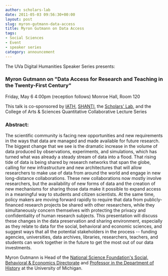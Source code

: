 ```yaml
---
author: scholars-lab
date: 2011-05-03 09:56:30+00:00
layout: post
slug: myron-gutmann-data-access
title: Myron Gutmann on Data Access
tags:
- Social Sciences
- Event
- speaker series
category: announcement
---
```


The UVa Digital Humanities Speaker Series presents: 


### Myron Gutmann on "Data Access for Research and Teaching in the Twenty-First Century"


Friday, May 6
4:00pm (reception follows)
Monroe Hall, Room 120

This talk is co-sponsored by [IATH](http://iath.virginia.edu), [SHANTI](http://uvashanti.org), the [Scholars' Lab](http://scholarslab.org), and the College of Arts & Sciences Quantitative Collaborative Lecture Series

<!-- more -->

### Abstract:

The scientific community is facing new opportunities and new requirements in the ways that data are managed and made available for future research. The biggest change that we see is the dramatic increase in the volume of data produced by observations, experiments, and simulations, which has turned what was already a steady stream of data into a flood.  That rising tide of data is being shared by research networks that span the globe, calling for new infrastructure and new architectures that will allow researchers to make use of data from around the world and engage in new long-distance collaborations. These new collaborations now mostly involve researchers, but the availability of new forms of data and the creation of new mechanisms for sharing those data make it possible to expand access in a meaningful way to students and citizen scientists. At the same time, policy makers are moving forward rapidly to require that data from publicly-financed research projects be shared with other researchers, while they simultaneously concern themselves with protecting the privacy and confidentiality of human research subjects. This presentation will discuss these changes in the data preservation and sharing environment, especially as they relate to data for the social, behavioral and economic sciences, and suggest ways that all the potential stakeholders in the process -- funding agencies, universities, data archives, libraries, researchers, teachers, and students can work together in the future to get the most out of our data investments.

Myron Gutmann is Head of the [National Science Foundation's Social, Behavioral & Economics Directorate](http://www.nsf.gov/dir/index.jsp?org=SBE) and [Professor in the Department of History](http://www.lsa.umich.edu/history/facstaff/facultydetail.asp?ID=71) at the University of Michigan.

